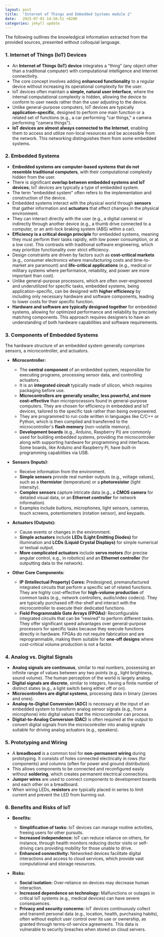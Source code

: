 ```yaml
---
layout: post
title:  "Internet of Things and Embedded Systems module 2"
date:   2025-07-01 14:56:51 +0200
categories: jekyll update
---
```



The following outlines the knowledgical information extracted from the provided sources, presented without colloquial language.

### **1. Internet of Things (IoT) Devices**

*   An **Internet of Things (IoT) device** integrates a "thing" (any object other than a traditional computer) with computational intelligence and Internet connectivity.
*   The core concept involves adding **enhanced functionality** to a regular device without increasing its operational complexity for the user.
*   IoT devices often maintain a **simple, natural user interface**, where the internal computational complexity is hidden, allowing the device to conform to user needs rather than the user adjusting to the device.
*   Unlike general-purpose computers, IoT devices are typically **application-specific**, designed to perform one main function or a related set of functions (e.g., a car performing "car things," a camera performing "camera things").
*   **IoT devices are almost always connected to the Internet**, enabling them to access and utilize non-local resources and be accessible from the network. This networking distinguishes them from some embedded systems.

### **2. Embedded Systems**

*   **Embedded systems are computer-based systems that do not resemble traditional computers**, with their computational complexity hidden from the user.
*   There is significant **overlap between embedded systems and IoT devices**; IoT devices are typically a type of embedded system.
*   The term "embedded system" often refers to the implementation and construction of the device.
*   Embedded systems interact with the physical world through **sensors** that gather information and **actuators** that effect changes in the physical environment.
*   They can interact directly with the user (e.g., a digital camera) or indirectly through another device (e.g., a thumb drive connected to a computer, or an anti-lock braking system (ABS) within a car).
*   **Efficiency is a critical design principle** for embedded systems, meaning they must perform their tasks rapidly, with low power consumption, or at a low cost. This contrasts with traditional software engineering, which may prioritize functionality over strict efficiency.
*   Design constraints are driven by factors such as **cost-critical markets** (e.g., consumer electronics where manufacturing costs and time-to-market are paramount) and **life-critical applications** (e.g., medical or military systems where performance, reliability, and power are more important than cost).
*   Unlike general-purpose processors, which are often over-engineered and underutilized for specific tasks, embedded systems, being application-specific, can be designed with **higher efficiency** by including only necessary hardware and software components, leading to lower costs for their specific function.
*   **Hardware and software are typically designed together** for embedded systems, allowing for optimized performance and reliability by precisely matching components. This approach requires designers to have an understanding of both hardware capabilities and software requirements.

### **3. Components of Embedded Systems**

The hardware structure of an embedded system generally comprises sensors, a microcontroller, and actuators.

*   **Microcontroller:**
    *   The **central component** of an embedded system, responsible for executing programs, processing sensor data, and controlling actuators.
    *   It is an **integrated circuit** typically made of silicon, which requires packaging before use.
    *   **Microcontrollers are generally smaller, less powerful, and more cost-effective** than microprocessors found in general-purpose computers. They are chosen for efficiency in embedded and IoT devices, tailored to the specific task rather than being overpowered.
    *   They are programmed to run code written in languages like C/C++ or Python, which is then compiled and transferred to the microcontroller's **flash memory** (non-volatile memory).
    *   **Development boards** (e.g., Arduino, Raspberry Pi) are commonly used for building embedded systems, providing the microcontroller along with supporting hardware for programming and interfaces. Some boards, like Arduino and Raspberry Pi, have built-in programming capabilities via USB.

*   **Sensors (Inputs):**
    *   Receive information from the environment.
    *   **Simple sensors** provide real number outputs (e.g., voltage values), such as a **thermistor** (temperature) or a **photoresistor** (light intensity).
    *   **Complex sensors** capture intricate data (e.g., a **CMOS camera** for detailed visual data, or an **Ethernet controller** for network information).
    *   Examples include buttons, microphones, light sensors, cameras, touch screens, potentiometers (rotation sensor), and keypads.

*   **Actuators (Outputs):**
    *   Cause events or changes in the environment.
    *   **Simple actuators** include **LEDs (Light Emitting Diodes)** for illumination and **LCDs (Liquid Crystal Displays)** for simple numerical or textual output.
    *   **More complicated actuators** include **servo motors** (for precise angular control, e.g., in robotics) and an **Ethernet controller** (for outputting data to the network).

*   **Other Core Components:**
    *   **IP (Intellectual Property) Cores:** Predesigned, premanufactured integrated circuits that perform a specific set of related functions. They are highly cost-effective for **high-volume production** of common tasks (e.g., network controllers, audio/video codecs). They are typically purchased off-the-shelf and interact with the microcontroller to execute their dedicated functions.
    *   **Field Programmable Gate Arrays (FPGAs):** Reconfigurable integrated circuits that can be "rewired" to perform different tasks. They offer significant speed advantages over general-purpose processors for specific tasks because they execute functions directly in hardware. FPGAs do not require fabrication and are reprogrammable, making them suitable for **one-off designs** where cost-critical volume production is not a factor.

### **4. Analog vs. Digital Signals**

*   **Analog signals are continuous**, similar to real numbers, possessing an infinite range of values between any two points (e.g., light brightness, sound volume). The human perception of the world is largely analog.
*   **Digital signals are discrete**, similar to integers, having a finite number of distinct states (e.g., a light switch being either off or on).
*   **Microcontrollers are digital systems**, processing data in binary (zeroes and ones).
*   **Analog-to-Digital Conversion (ADC)** is necessary at the input of an embedded system to transform analog sensor signals (e.g., from a microphone) into digital values that the microcontroller can process.
*   **Digital-to-Analog Conversion (DAC)** is often required at the output to convert digital signals from the microcontroller into analog signals suitable for driving analog actuators (e.g., speakers).

### **5. Prototyping and Wiring**

*   A **breadboard** is a common tool for **non-permanent wiring** during prototyping. It consists of holes connected electrically in rows (for components) and columns (often for power and ground distribution).
*   This allows components to be connected and reconfigured easily without **soldering**, which creates permanent electrical connections.
*   **Jumper wires** are used to connect components to development boards and each other on a breadboard.
*   When wiring LEDs, **resistors** are typically placed in series to limit current and prevent the LED from burning out.

### **6. Benefits and Risks of IoT**

*   **Benefits:**
    *   **Simplification of tasks:** IoT devices can manage routine activities, freeing users for other pursuits.
    *   **Increased independence:** IoT can reduce reliance on others, for instance, through health monitors reducing doctor visits or self-driving cars providing mobility for those unable to drive.
    *   **Enhanced connectivity:** Networked devices facilitate digital interactions and access to cloud services, which provide vast computational and storage resources.

*   **Risks:**
    *   **Social isolation:** Over-reliance on devices may decrease human interaction.
    *   **Increased dependence on technology:** Malfunctions or outages in critical IoT systems (e.g., medical devices) can have severe consequences.
    *   **Privacy and security concerns:** IoT devices continuously collect and transmit personal data (e.g., location, health, purchasing habits), often without explicit user control over its use or ownership, as granted through terms-of-service agreements. This data is vulnerable to security breaches when stored on cloud servers.
